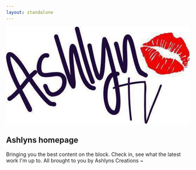 ```yaml
---
layout: standalone
---
```


![](ashlynTV.jpg)

## Ashlyns homepage

Bringing you the best content on the block. Check in, see what the latest work I'm up to. All brought to you by
Ashlyns Creations ~ 
